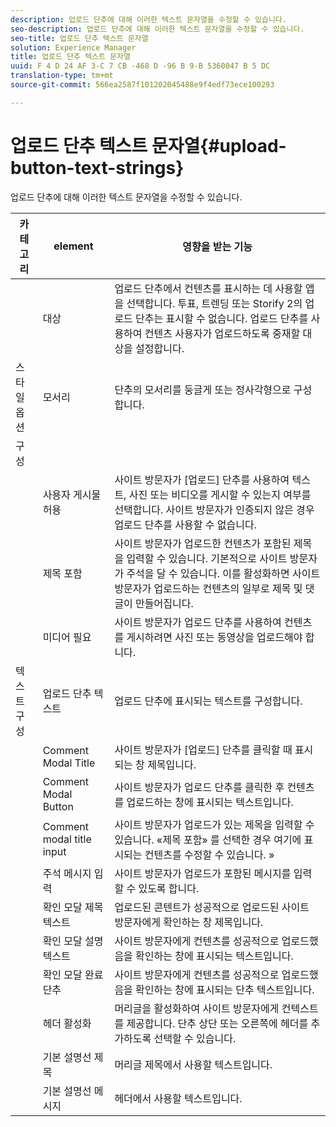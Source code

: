 ```yaml
---
description: 업로드 단추에 대해 이러한 텍스트 문자열을 수정할 수 있습니다.
seo-description: 업로드 단추에 대해 이러한 텍스트 문자열을 수정할 수 있습니다.
seo-title: 업로드 단추 텍스트 문자열
solution: Experience Manager
title: 업로드 단추 텍스트 문자열
uuid: F 4 D 24 AF 3-C 7 CB -468 D -96 B 9-B 5360047 B 5 DC
translation-type: tm+mt
source-git-commit: 566ea2587f101202045488e9f4edf73ece100293

---
```



# 업로드 단추 텍스트 문자열{#upload-button-text-strings}

업로드 단추에 대해 이러한 텍스트 문자열을 수정할 수 있습니다.



| 카테고리 | element | 영향을 받는 기능 |
|---|---|---|
|  | 대상 | 업로드 단추에서 컨텐츠를 표시하는 데 사용할 앱을 선택합니다. 투표, 트렌딩 또는 Storify 2의 업로드 단추는 표시할 수 없습니다. 업로드 단추를 사용하여 컨텐츠 사용자가 업로드하도록 중재할 대상을 설정합니다. |
| 스타일 옵션 | 모서리 | 단추의 모서리를 둥글게 또는 정사각형으로 구성합니다. |
| 구성 |  |  |
|  | 사용자 게시물 허용 | 사이트 방문자가 [업로드] 단추를 사용하여 텍스트, 사진 또는 비디오를 게시할 수 있는지 여부를 선택합니다. 사이트 방문자가 인증되지 않은 경우 업로드 단추를 사용할 수 없습니다. |
|  | 제목 포함 | 사이트 방문자가 업로드한 컨텐츠가 포함된 제목을 입력할 수 있습니다. 기본적으로 사이트 방문자가 주석을 달 수 있습니다. 이를 활성화하면 사이트 방문자가 업로드하는 컨텐츠의 일부로 제목 및 댓글이 만들어집니다. |
|  | 미디어 필요 | 사이트 방문자가 업로드 단추를 사용하여 컨텐츠를 게시하려면 사진 또는 동영상을 업로드해야 합니다. |
| 텍스트 구성 | 업로드 단추 텍스트 | 업로드 단추에 표시되는 텍스트를 구성합니다. |
|  | Comment Modal Title | 사이트 방문자가 [업로드] 단추를 클릭할 때 표시되는 창 제목입니다. |
|  | Comment Modal Button | 사이트 방문자가 업로드 단추를 클릭한 후 컨텐츠를 업로드하는 창에 표시되는 텍스트입니다. |
|  | Comment modal title input | 사이트 방문자가 업로드가 있는 제목을 입력할 수 있습니다. «제목 포함» 를 선택한 경우 여기에 표시되는 컨텐츠를 수정할 수 있습니다. » |
|  | 주석 메시지 입력 | 사이트 방문자가 업로드가 포함된 메시지를 입력할 수 있도록 합니다. |
|  | 확인 모달 제목 텍스트 | 업로드된 콘텐트가 성공적으로 업로드된 사이트 방문자에게 확인하는 창 제목입니다. |
|  | 확인 모달 설명 텍스트 | 사이트 방문자에게 컨텐츠를 성공적으로 업로드했음을 확인하는 창에 표시되는 텍스트입니다. |
|  | 확인 모달 완료 단추 | 사이트 방문자에게 컨텐츠를 성공적으로 업로드했음을 확인하는 창에 표시되는 단추 텍스트입니다. |
|  | 헤더 활성화 | 머리글을 활성화하여 사이트 방문자에게 컨텍스트를 제공합니다. 단추 상단 또는 오른쪽에 헤더를 추가하도록 선택할 수 있습니다. |
|  | 기본 설명선 제목 | 머리글 제목에서 사용할 텍스트입니다. |
|  | 기본 설명선 메시지 | 헤더에서 사용할 텍스트입니다. |

